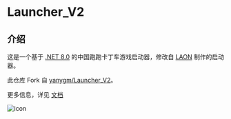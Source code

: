# Launcher_V2

## 介绍

这是一个基于 [.NET 8.0](https://dotnet.microsoft.com/download/dotnet/8.0) 的中国跑跑卡丁车游戏启动器，修改自 [LAON](https://github.com/MyPuppy) 制作的启动器。

此仓库 Fork 自 [yanygm/Launcher_V2](https://github.com/yanygm/Launcher_V2)。

更多信息，详见 [文档](https://TheMagicFlute.github.io/Launcher_V2)

![icon](./ico/256x256.ico)
